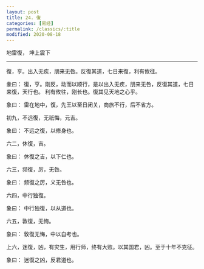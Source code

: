 ```yaml
---
layout: post
title: 24. 復
categories: [易经]
permalink: /classics/:title
modified: 2020-08-18
---
```


地雷復， 坤上震下

---

復，亨。出入无疾，朋来无咎。反復其道，七日来復，利有攸往。

彖曰： 復，亨。刚反，动而以顺行，是以出入无疾，朋来无咎，反復其道，七日来復，天行也。
利有攸往，刚长也。復其见天地之心乎。

象曰： 雷在地中，復，先王以至日闭关，商旅不行，后不省方。

初九，不远復，无祇悔，元吉。

象曰： 不远之復，以修身也。

六二，休復，吉。

象曰： 休復之吉，以下仁也。

六三，频復，厉，无咎。

象曰： 频復之厉，义无咎也。

六四，中行独復。

象曰： 中行独復，以从道也。

六五，敦復，无悔。

象曰： 敦復无悔，中以自考也。

上六，迷復，凶，有灾生，用行师，终有大败。以其国君，凶。至于十年不克征。

象曰： 迷復之凶，反君道也。
